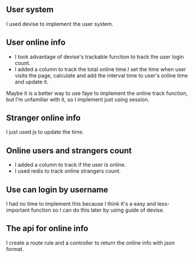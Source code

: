 ## User system

I used devise to implement the user system.

## User online info

* I took advantage of devise's trackable function to track the user login count.
* I added a column to track the total online time.I set the time when user visits the page, calculate and add the interval time to user's online time and update it.

Maybe it is a better way to use faye to implement the online track function, but I'm unfamiliar with it, so I implement just using session.

## Stranger online info

I just used js to update the time.

## Online users and strangers count

* I added a column to track if the user is online.
* I used redis to track online strangers count.

## Use can login by username

I had no time to implement this because I think it's a easy and less-important function so I can do this later by using guide of devise.

## The api for online info

I create a route rule and a controller to return the online info with json format.

